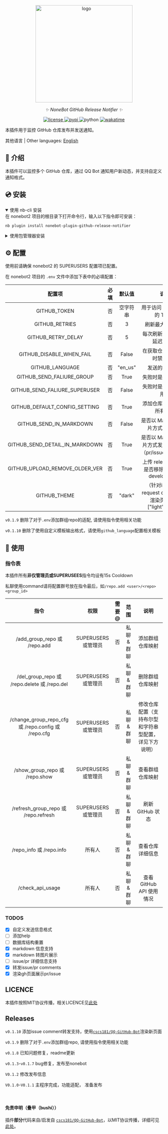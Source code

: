 <div align="center">
    <a href="https://v2.nonebot.dev/store">
    <img src="https://raw.githubusercontent.com/fllesser/nonebot-plugin-template/refs/heads/resource/.docs/NoneBotPlugin.svg" width="310" alt="logo"></a>

  <em>✨ NoneBot GitHub Release Notifier ✨</em>
</div>

<p align="center">
  <a href="./LICENSE">
    <img src="https://img.shields.io/github/license/HTony03/nonebot_plugin_github_release_notifier.svg" alt="license">
  </a>
  <a href="https://pypi.python.org/pypi/nonebot-plugin-github-release-notifier">
    <img src="https://img.shields.io/pypi/v/nonebot-plugin-github-release-notifier.svg" alt="pypi">
  </a>
  <img src="https://img.shields.io/badge/python-3.9+-blue.svg?style=social" alt="python">
  <a href="https://wakatime.com/badge/github/HTony03/nonebot_plugin_github_release_notifier">
    <img src="https://wakatime.com/badge/github/HTony03/nonebot_plugin_github_release_notifier.svg?style=social" alt="wakatime">
  </a>
</p>

本插件用于监控 GitHub 仓库发布并发送通知。

其他语言 | Other languages: [English](/README_en.md)

## 📖 介绍

本插件可以监控多个 GitHub 仓库，通过 QQ Bot 通知用户新动态，并支持自定义通知格式。

## 💿 安装

<details open>
<summary>使用 nb-cli 安装</summary>
在 nonebot2 项目的根目录下打开命令行，输入以下指令即可安装：

    nb plugin install nonebot-plugin-github-release-notifier

</details>

<details>
<summary>使用包管理器安装</summary>
在 nonebot2 项目的插件目录下，打开命令行，根据你使用的包管理器，输入相应的安装命令：

<details>
<summary>pip</summary>

    pip install nonebot-plugin-github-release-notifier
</details>

打开 nonebot2 项目根目录下的 `pyproject.toml` 文件，在 `[tool.nonebot]` 部分追加写入：

    plugins = ["nonebot-plugin-github-release-notifier"]

</details>

## ⚙️ 配置

使用前请确保 nonebot2 的 SUPERUSERS 配置项已配置。

在 nonebot2 项目的 `.env` 文件中添加下表中的必填配置：

| 配置项 | 必填 | 默认值 | 说明 |
|:-----:|:----:|:----:|:----:|
| GITHUB_TOKEN | 否 | 空字符串 | 用于访问 GitHub API 的 Token |
| GITHUB_RETRIES | 否 | 3 | 刷新最大重试次数 |
| GITHUB_RETRY_DELAY | 否 | 5 | 每次刷新重试之间的延迟（秒） |
| GITHUB_DISABLE_WHEN_FAIL | 否 | False | 在获取仓库数据失败时禁用配置 |
| GITHUB_LANGUAGE | 否 | "en_us" | 发送的模板语言 |
| GITHUB_SEND_FALIURE_GROUP | 否 | True | 失败时是否通知群聊 |
| GITHUB_SEND_FALIURE_SUPERUSER | 否 | False | 失败时是否通知超级用户 |
| GITHUB_DEFAULT_CONFIG_SETTING | 否 | True | 添加仓库时默认监控所有事件 |
| GITHUB_SEND_IN_MARKDOWN | 否 | False | 是否以 Markdown 图片方式发送消息 |
| GITHUB_SEND_DETAIL_IN_MARKDOWN | 否 | True | 是否以 Markdown 图片方式发送详细信息（pr/issue/release）|
| GITHUB_UPLOAD_REMOVE_OLDER_VER | 否 | True | 上传 release 文件时是否移除旧版本( in development) |
| GITHUB_THEME | 否 | "dark" | （针对issue/pull request comment）渲染页面风格 ["light","dark"] | 

`v0.1.9` 删除了对于`.env`添加群组repo的适配, 请使用指令使用相关功能

`v0.1.10` 删除了使用自定义模板输出格式，请使用`github_language`配置相关模板


## 🎉 使用

### 指令表

本插件所有**非仅管理员或SUPERUSEES**指令均设有15s Cooldown

私聊使用command请将配置群号放在指令最后，如`/repo.add <user>/<repo> <group_id>`

| 指令 | 权限 | 需要@ | 范围 | 说明 |
|:-----:|:----:|:----:|:----:|:----:|
| /add_group_repo 或 /repo.add | SUPERUSERS 或管理员 | 否 | 私聊&群聊 | 添加群组仓库映射 |
| /del_group_repo 或 /repo.delete 或 /repo.del | SUPERUSERS 或管理员 | 否 | 私聊&群聊 | 删除群组仓库映射 |
| /change_group_repo_cfg 或 /repo.config 或 /repo.cfg | SUPERUSERS 或管理员 | 否 | 私聊&群聊 | 修改仓库配置（支持布尔型和字符串型配置，详见下方说明） |
| /show_group_repo 或 /repo.show | SUPERUSERS 或管理员 | 否 | 私聊&群聊 | 查看群组仓库映射 |
| /refresh_group_repo 或 /repo.refresh | SUPERUSERS 或管理员 | 否 | 私聊&群聊 | 刷新 GitHub 状态 |
| /repo_info 或 /repo.info | 所有人 | 否 | 私聊&群聊 | 查看仓库详细信息 |
| /check_api_usage | 所有人 | 否 | 私聊&群聊 | 查看 GitHub API 使用情况 |


### TODOS

- [x] 自定义发送信息格式
- [ ] 添加help
- [ ] 数据库结构重置
- [x] markdown 信息支持
- [x] markdown 转图片展示
- [ ] issue/pr 详细信息支持
- [x] 转发issue/pr comments
- [x] 渲染gh页面展示pr/issue

## LICENCE

本插件按照MIT协议传播，相关LICENCE见[此处](./LICENSE)

## Releases

`v0.1.10` 添加issue comment转发支持，使用[`cscs181/QQ-GitHub-Bot`](https://github.com/cscs181/QQ-GitHub-Bot)渲染新页面

`v0.1.9` 删除了对于`.env`添加群组repo, 请使用指令使用相关功能

`v0.1.8` 已知问题修复，readme更新

`v0.1.3`-`v0.1.7` bug修复，发布至nonebot

`V0.1.2` 修改发布信息

`V0.1.0`-`V0.1.1` 主程序完成，功能适配， 准备发布
</br>
</br>
</br>
#### 免责申明（叠甲（bushi））
插件**部分**代码来自/启发自 [`cscs181/QQ-GitHub-Bot`](https://github.com/cscs181/QQ-GitHub-Bot)，以MIT协议传播，详细可见 [此处](https://github.com/cscs181/QQ-GitHub-Bot/blob/master/LICENSE)。

